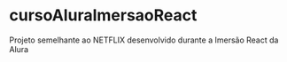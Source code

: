 # cursoAluraImersaoReact
Projeto semelhante ao NETFLIX desenvolvido durante a Imersão React da Alura 
